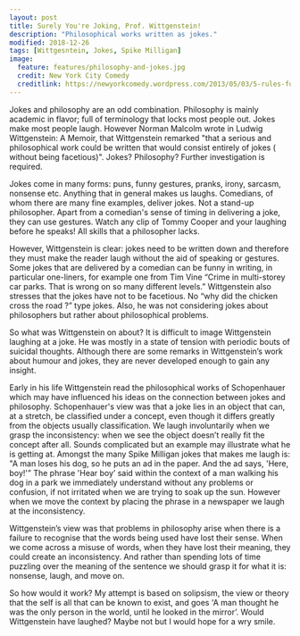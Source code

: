 ```yaml
---
layout: post
title: Surely You're Joking, Prof. Wittgenstein!
description: "Philosophical works written as jokes."
modified: 2018-12-26
tags: [Wittgesntein, Jokes, Spike Milligan]
image:
  feature: features/philosophy-and-jokes.jpg
  credit: New York City Comedy
  creditlink: https://newyorkcomedy.wordpress.com/2013/05/03/5-rules-for-the-new-stand-up-comic/
---
```


Jokes and philosophy are an odd combination. Philosophy is mainly academic in flavor; full of terminology that locks most people out. Jokes make most people laugh. However Norman Malcolm wrote in Ludwig Wittgenstein: A Memoir, that Wittgenstein remarked "that a serious and philosophical work could be written that would consist entirely of jokes ( without being facetious)". Jokes? Philosophy? Further investigation is required.

Jokes come in many forms: puns, funny gestures, pranks, irony, sarcasm, nonsense etc. Anything that in general makes us laughs. Comedians, of whom there are many fine examples, deliver jokes. Not a stand-up philosopher. Apart from a comedian's sense of timing in delivering a joke, they can use gestures. Watch any clip of Tommy Cooper and your laughing before he speaks! All skills that a philosopher lacks.

However, Wittgenstein is clear: jokes need to be written down and therefore they must make the reader laugh without the aid of speaking or gestures. Some jokes that are delivered by a comedian can be funny in writing, in particular one-liners, for example one from Tim Vine “Crime in multi-storey car parks. That is wrong on so many different levels.” Wittgenstein also stresses that the jokes have not to be facetious. No “why did the chicken cross the road ?” type jokes. Also, he was not considering jokes about philosophers but rather about philosophical problems.

So what was Wittgenstein on about? It is difficult to image Wittgenstein laughing at a joke. He was mostly in a state of tension with periodic bouts of suicidal thoughts. Although there are some remarks in Wittgenstein’s work about humour and jokes, they are never developed enough to gain any insight.

Early in his life Wittgenstein read the philosophical works of Schopenhauer which may have influenced his ideas on the connection between jokes and philosophy. Schopenhauer's view was that a joke lies in an object that can, at a stretch, be classified under a concept, even though it differs greatly from the objects usually classification. We laugh involuntarily when we grasp the inconsistency: when we see the object doesn’t really fit the concept after all. Sounds complicated but an example may illustrate what he is getting at. Amongst the many Spike Milligan jokes that makes me laugh is: "A man loses his dog, so he puts an ad in the paper. And the ad says, 'Here, boy!'” The phrase 'Hear boy’ said within the context of a man walking his dog in a park we immediately understand without any problems or confusion, if not irritated when we are trying to soak up the sun. However when we move the context by placing the phrase in a newspaper we laugh at the inconsistency.

Wittgenstein’s view was that problems in philosophy arise when there is a failure to recognise that the words being used have lost their sense. When we come across a misuse of words, when they have lost their meaning, they could create an inconsistency. And rather than spending lots of time puzzling over the meaning of the sentence we should grasp it for what it is: nonsense, laugh, and move on.

So how would it work? My attempt is based on solipsism, the view or theory that the self is all that can be known to exist, and goes 'A man thought he was the only person in the world, until he looked in the mirror’. Would Wittgenstein have laughed? Maybe not but I would hope for a wry smile.
